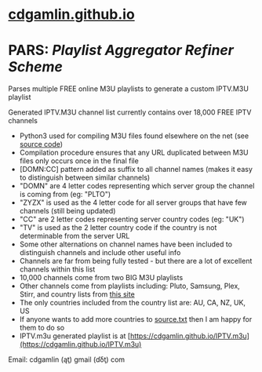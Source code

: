 # [cdgamlin.github.io](https://github.com/cdgamlin/cdgamlin.github.io/)

# PARS: *Playlist Aggregator Refiner Scheme*

Parses multiple FREE online M3U playlists to generate a custom IPTV.M3U playlist

Generated IPTV.M3U channel list currently contains over 18,000 FREE IPTV channels
* Python3 used for compiling M3U files found elsewhere on the net (see [source code](https://github.com/cdgamlin/cdgamlin.github.io/tree/main/PARS))
* Compilation procedure ensures that any URL duplicated between M3U files only occurs once in the final file
* [DOMN:CC] pattern added as suffix to all channel names (makes it easy to distinguish between similar channels)
* "DOMN" are 4 letter codes representing which server group the channel is coming from (eg: "PLTO")
* "ZYZX" is used as the 4 letter code for all server groups that have few channels (still being updated)
* "CC" are 2 letter codes representing server country codes (eg: "UK")
* "TV" is used as the 2 letter country code if the country is not determinable from the server URL
* Some other alternations on channel names have been included to distinguish channels and include other useful info
* Channels are far from being fully tested - but there are a lot of excellent channels within this list
* 10,000 channels come from two BIG M3U playlists
* Other channels come from playlists including: Pluto, Samsung, Plex, Stirr, and country lists from [this site](https://d.tousecurity.com)
* The only countries included from the country list are: AU, CA, NZ, UK, US
* If anyone wants to add more countries to [source.txt](https://github.com/cdgamlin/cdgamlin.github.io/tree/main/PARS) then I am happy for them to do so
* IPTV.m3u generated playlist is at [https://cdgamlin.github.io/IPTV.m3u](https://cdgamlin.github.io/IPTV.m3u)

Email: cdgamlin (ąţ) gmail (ɗδţ) com
